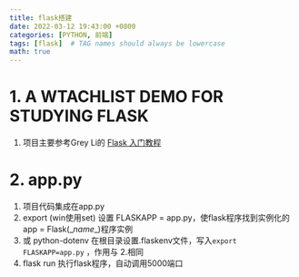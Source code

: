 ```yaml
---
title: flask搭建
date: 2022-03-12 19:43:00 +0800
categories: [PYTHON, 前端]
tags: [flask]  # TAG names should always be lowercase
math: true
---
```


# 1. A WTACHLIST DEMO FOR STUDYING FLASK
1. 项目主要参考Grey Li的 [Flask 入门教程](https://github.com/helloflask/watchlist)

# 2. app.py
1. 项目代码集成在app.py
2. export (win使用set) 设置 FLASKAPP = app.py，使flask程序找到实例化的app = Flask(\__name__)程序实例
3. 或 python-dotenv 在根目录设置.flaskenv文件，写入``` export FLASKAPP=app.py ``` ，作用与 2.相同
4. flask run  执行flask程序，自动调用5000端口

